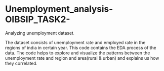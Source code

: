 # Unemployment_analysis-OIBSIP_TASK2-
Analyzing unemployment dataset.

The dataset consists of unemployment rate and employed rate in the regions of india in certain year.
This code contains the EDA process of the data.
The code helps to explore and visualize the patterns between the unemployment rate and region and area(rural & urban)
and explains us how they correlated.
